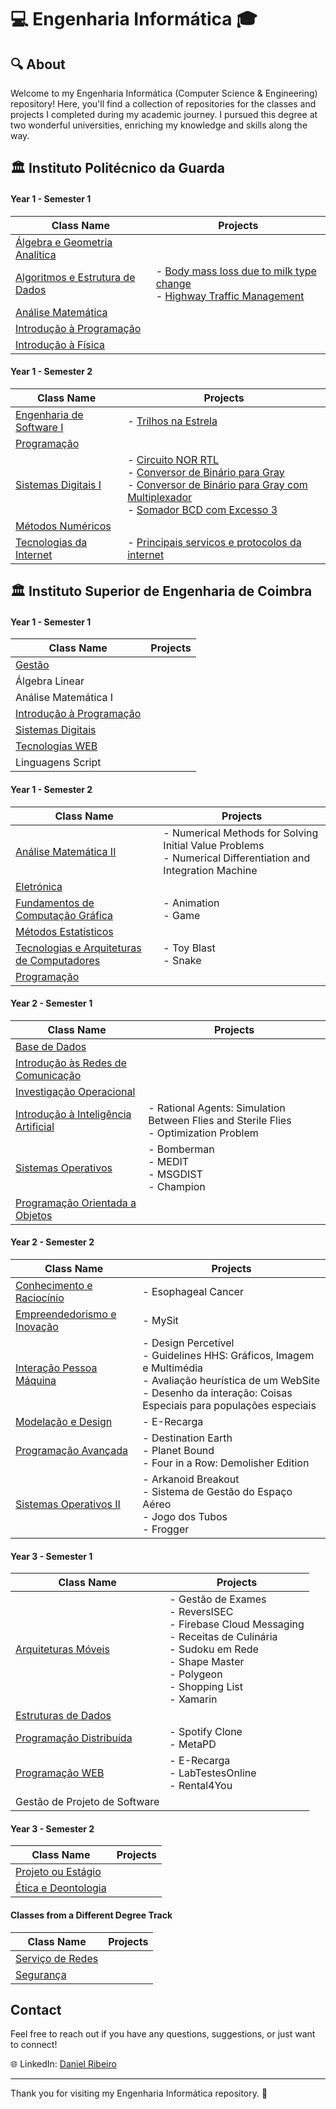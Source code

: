 # 💻 Engenharia Informática 🎓

## 🔍 About
Welcome to my Engenharia Informática (Computer Science & Engineering) repository! Here, you'll find a collection of repositories for the classes and projects I completed during my academic journey. I pursued this degree at two wonderful universities, enriching my knowledge and skills along the way.

## 🏛️ Instituto Politécnico da Guarda

#### Year 1 - Semester 1

| Class Name | Projects |
| ---- | ---- | 
| [Álgebra e Geometria Analítica](https://github.com/danielmribeiro/ipg-lei-algebra-e-geometria-analitica) | |
| [Algoritmos e Estrutura de Dados](https://github.com/danielmribeiro/ipg-lei-algoritmos-e-estruturas-de-dados) | - [Body mass loss due to milk type change](https://github.com/danielmribeiro/body-mass-loss-due-to-milk-type-change) <br> - [Highway Traffic Management](https://github.com/danielmribeiro/highway-traffic-management) |
| [Análise Matemática](https://github.com/danielmribeiro/ipg-lei-analise-matematica) | |
| [Introdução à Programação](https://github.com/danielmribeiro/ipg-lei-introducao-a-programacao) | |
| [Introdução à Física](https://github.com/danielmribeiro/ipg-lei-introducao-a-fisica) | |

#### Year 1 - Semester 2

| Class Name | Projects |
| ---- | ---- | 
| [Engenharia de Software I](https://github.com/danielmribeiro/ipg-lei-engenharia-de-software-i) | - [Trilhos na Estrela](https://github.com/danielmribeiro/ipg-lei-engenharia-de-software-i/tree/master/project/trilhos_na_estrela) |
| [Programação](https://github.com/danielmribeiro/ipg-lei-programacao) | |
| [Sistemas Digitais I](https://github.com/danielmribeiro/ipg-lei-sistemas-digitais-i) | - [Circuito NOR RTL](https://github.com/danielmribeiro/ipg-lei-sistemas-digitais-i/blob/master/reports/circuito_nor_rtl/relatorio_circuito_NOR_RTL.pdf) <br> - [Conversor de Binário para Gray](https://github.com/danielmribeiro/ipg-lei-sistemas-digitais-i/blob/master/reports/conversor_de_binario_para_gray/relatorio_conversor_de_binario_para_gray.pdf) <br> - [Conversor de Binário para Gray com Multiplexador](https://github.com/danielmribeiro/ipg-lei-sistemas-digitais-i/blob/master/reports/conversor_de_binario_para_gray_com_multiplexador/relatorio_conversor_de_binario_para_gray_com_multiplexador.pdf) <br> - [Somador BCD com Excesso 3](https://github.com/danielmribeiro/ipg-lei-sistemas-digitais-i/blob/master/reports/somador_bcd_com_excesso_3/relatorio_somador_bcd_com_excesso_3.pdf) |
| [Métodos Numéricos](https://github.com/danielmribeiro/ipg-lei-metodos-numericos) | |
| [Tecnologias da Internet](https://github.com/danielmribeiro/ipg-lei-tecnologias-da-internet) | - [Principais servicos e protocolos da internet](https://github.com/danielmribeiro/ipg-lei-tecnologias-da-internet/tree/master/presentation/principais_servicos_e_protocolos_da_internet) |

## 🏛️ Instituto Superior de Engenharia de Coimbra

#### Year 1 - Semester 1

| Class Name | Projects |
| ---- | ---- |
| [Gestão](https://github.com/danielmribeiro/isec-lei-gestao) | |
| Álgebra Linear | |
| Análise Matemática I | |
| [Introdução à Programação](https://github.com/danielmribeiro/isec-lei-introducao-a-programacao) | |
| [Sistemas Digitais](https://github.com/danielmribeiro/isec-lei-sistemas-digitais) | |
| [Tecnologias WEB](https://github.com/danielmribeiro/isec-lei-tecnologias-web) | |
| Linguagens Script | |

#### Year 1 - Semester 2

| Class Name | Projects |
| ---- | ---- |
| [Análise Matemática II](https://github.com/danielmribeiro/isec-lei-analise-matematica-ii) | - Numerical Methods for Solving Initial Value Problems <br> - Numerical Differentiation and Integration Machine |
| [Eletrónica](https://github.com/danielmribeiro/isec-lei-eletronica) | |
| [Fundamentos de Computação Gráfica](https://github.com/danielmribeiro/isec-lei-fundamentos-de-computacao-grafica) | - Animation <br> - Game |
| [Métodos Estatísticos](https://github.com/danielmribeiro/isec-lei-metodos-estatisticos) | |
| [Tecnologias e Arquiteturas de Computadores](https://github.com/danielmribeiro/isec-lei-tecnologias-e-arquiteturas-de-computadores) | - Toy Blast <br> - Snake |
| [Programação](https://github.com/danielmribeiro/isec-lei-programacao) | |

#### Year 2 - Semester 1

| Class Name | Projects |
| ---- | ---- |
| [Base de Dados](https://github.com/danielmribeiro/isec-lei-base-de-dados) | |
| [Introdução às Redes de Comunicação](https://github.com/danielmribeiro/isec-lei-introducao-as-redes-de-comunicacao) | |
| [Investigação Operacional](https://github.com/danielmribeiro/isec-lei-investigacao-operacional) | |
| [Introdução à Inteligência Artificial](https://github.com/danielmribeiro/isec-lei-introducao-a-inteligencia-artificial) | - Rational Agents: Simulation Between Flies and Sterile Flies <br> - Optimization Problem |
| [Sistemas Operativos](https://github.com/danielmribeiro/isec-lei-sistemas-operativos) | - Bomberman <br> - MEDIT <br> - MSGDIST <br> - Champion |
| [Programação Orientada a Objetos](https://github.com/danielmribeiro/isec-lei-programacao-orientada-a-objetos) | |

#### Year 2 - Semester 2

| Class Name | Projects |
| ---- | ---- |
| [Conhecimento e Raciocínio](https://github.com/danielmribeiro/isec-lei-conhecimento-e-raciocinio) | - Esophageal Cancer |
| [Empreendedorismo e Inovação](https://github.com/danielmribeiro/isec-lei-empreendedorismo-e-inovacao) | - MySit |
| [Interação Pessoa Máquina](https://github.com/danielmribeiro/isec-lei-interacao-pessoa-maquina) | - Design Percetível <br> - Guidelines HHS: Gráficos, Imagem e Multimédia <br> - Avaliação heurística de um WebSite <br> - Desenho da interação: Coisas Especiais para populações especiais |
| [Modelação e Design](https://github.com/danielmribeiro/isec-lei-modelacao-e-design) | - E-Recarga |
| [Programação Avançada](https://github.com/danielmribeiro/isec-lei-programacao-avancada) | - Destination Earth <br> - Planet Bound<br> - Four in a Row: Demolisher Edition <br> |
| [Sistemas Operativos II](https://github.com/danielmribeiro/isec-lei-sistemas-operativos-ii) | - Arkanoid Breakout <br> - Sistema de Gestão do Espaço Aéreo <br> - Jogo dos Tubos <br> - Frogger <br> |

#### Year 3 - Semester 1

| Class Name | Projects |
| ---- | ---- |
| [Arquiteturas Móveis](https://github.com/danielmribeiro/isec-lei-arquiteturas-moveis) | - Gestão de Exames <br> - ReversISEC <br> - Firebase Cloud Messaging <br> - Receitas de Culinária <br> - Sudoku em Rede <br> - Shape Master <br> - Polygeon <br> - Shopping List <br> - Xamarin |
| [Estruturas de Dados](https://github.com/danielmribeiro/isec-lei-estruturas-de-dados) | |
| [Programação Distribuída](https://github.com/danielmribeiro/isec-lei-programacao-distribuida) | - Spotify Clone <br> - MetaPD |
| [Programação WEB](https://github.com/danielmribeiro/isec-lei-programacao-web) | - E-Recarga <br> - LabTestesOnline <br> - Rental4You |
| Gestão de Projeto de Software | |

#### Year 3 - Semester 2

| Class Name | Projects |
| ---- | ---- |
| [Projeto ou Estágio](https://github.com/danielmribeiro/isec-lei-projeto-ou-estagio) | |
| [Ética e Deontologia](https://github.com/danielmribeiro/isec-lei-etica-e-deontologia) | |

#### Classes from a Different Degree Track

| Class Name | Projects |
| ---- | ---- |
| [Serviço de Redes](https://github.com/danielmribeiro/isec-lei-servico-de-redes) | |
| [Segurança](https://github.com/danielmribeiro/isec-lei-seguranca) | |

## Contact

Feel free to reach out if you have any questions, suggestions, or just want to connect!

🌐 LinkedIn: [Daniel Ribeiro](https://www.linkedin.com/in/dmoreiraribeiro/)

---

Thank you for visiting my Engenharia Informática repository. 🚀
